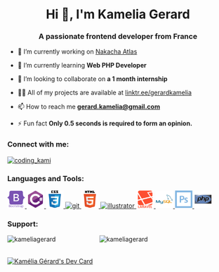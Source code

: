 <h1 align="center">Hi 👋, I'm Kamelia Gerard</h1>
<h3 align="center">A passionate frontend developer from France</h3>

- 🔭 I’m currently working on [Nakacha Atlas](https://tatouage-ephemere-nice.fr/)

- 🌱 I’m currently learning **Web PHP Developer**

- 👯 I’m looking to collaborate on **a 1 month internship**

- 👨‍💻 All of my projects are available at [linktr.ee/gerardkamelia](linktr.ee/gerardkamelia)

- 📫 How to reach me **gerard.kamelia@gmail.com**

- ⚡ Fun fact **Only 0.5 seconds is required to form an opinion.**

<h3 align="left">Connect with me:</h3>
<p align="left">
<a href="https://instagram.com/coding_kami" target="blank"><img align="center" src="https://raw.githubusercontent.com/rahuldkjain/github-profile-readme-generator/master/src/images/icons/Social/instagram.svg" alt="coding_kami" height="30" width="40" /></a>
</p>

<h3 align="left">Languages and Tools:</h3>
<p align="left"> <a href="https://getbootstrap.com" target="_blank" rel="noreferrer"> <img src="https://raw.githubusercontent.com/devicons/devicon/master/icons/bootstrap/bootstrap-plain-wordmark.svg" alt="bootstrap" width="40" height="40"/> </a> <a href="https://www.w3schools.com/cs/" target="_blank" rel="noreferrer"> <img src="https://raw.githubusercontent.com/devicons/devicon/master/icons/csharp/csharp-original.svg" alt="csharp" width="40" height="40"/> </a> <a href="https://www.w3schools.com/css/" target="_blank" rel="noreferrer"> <img src="https://raw.githubusercontent.com/devicons/devicon/master/icons/css3/css3-original-wordmark.svg" alt="css3" width="40" height="40"/> </a> <a href="https://git-scm.com/" target="_blank" rel="noreferrer"> <img src="https://www.vectorlogo.zone/logos/git-scm/git-scm-icon.svg" alt="git" width="40" height="40"/> </a> <a href="https://www.w3.org/html/" target="_blank" rel="noreferrer"> <img src="https://raw.githubusercontent.com/devicons/devicon/master/icons/html5/html5-original-wordmark.svg" alt="html5" width="40" height="40"/> </a> <a href="https://www.adobe.com/in/products/illustrator.html" target="_blank" rel="noreferrer"> <img src="https://www.vectorlogo.zone/logos/adobe_illustrator/adobe_illustrator-icon.svg" alt="illustrator" width="40" height="40"/> </a> <a href="https://laravel.com/" target="_blank" rel="noreferrer"> <img src="https://raw.githubusercontent.com/devicons/devicon/master/icons/laravel/laravel-plain-wordmark.svg" alt="laravel" width="40" height="40"/> </a> <a href="https://www.mysql.com/" target="_blank" rel="noreferrer"> <img src="https://raw.githubusercontent.com/devicons/devicon/master/icons/mysql/mysql-original-wordmark.svg" alt="mysql" width="40" height="40"/> </a> <a href="https://www.photoshop.com/en" target="_blank" rel="noreferrer"> <img src="https://raw.githubusercontent.com/devicons/devicon/master/icons/photoshop/photoshop-line.svg" alt="photoshop" width="40" height="40"/> </a> <a href="https://www.php.net" target="_blank" rel="noreferrer"> <img src="https://raw.githubusercontent.com/devicons/devicon/master/icons/php/php-original.svg" alt="php" width="40" height="40"/> </a> </p>

<h3 align="left">Support:</h3>
<p><a href="https://www.buymeacoffee.com/kameliagerard"> <img align="left" src="https://cdn.buymeacoffee.com/buttons/v2/default-yellow.png" height="50" width="210" alt="kameliagerard" /></a><a href="https://ko-fi.com/kameliagerard"> <img align="left" src="https://cdn.ko-fi.com/cdn/kofi3.png?v=3" height="50" width="210" alt="kameliagerard" /></a></p><br><br>

<a href="https://app.daily.dev/kameliagerard"><img src="https://api.daily.dev/devcards/a8d77e20967549c897a8d16fef5f7ac8.png?r=6re" width="400" alt="Kamélia Gérard's Dev Card"/></a>
